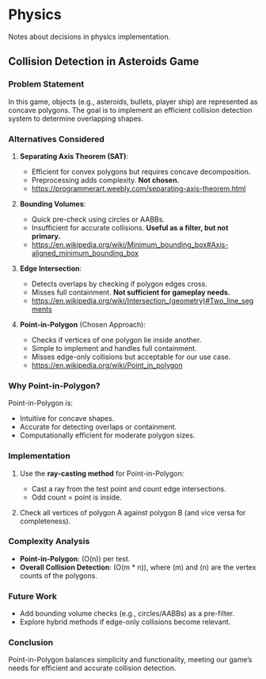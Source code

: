# Physics
Notes about decisions in physics implementation.

## Collision Detection in Asteroids Game

### Problem Statement
In this game, objects (e.g., asteroids, bullets, player ship) are represented as concave polygons. The goal is to implement an efficient collision detection system to determine overlapping shapes.

### Alternatives Considered

1. **Separating Axis Theorem (SAT)**:
   - Efficient for convex polygons but requires concave decomposition.
   - Preprocessing adds complexity. **Not chosen.**
   - https://programmerart.weebly.com/separating-axis-theorem.html

2. **Bounding Volumes**:
   - Quick pre-check using circles or AABBs.
   - Insufficient for accurate collisions. **Useful as a filter, but not primary.**
   - https://en.wikipedia.org/wiki/Minimum_bounding_box#Axis-aligned_minimum_bounding_box

3. **Edge Intersection**:
   - Detects overlaps by checking if polygon edges cross.
   - Misses full containment. **Not sufficient for gameplay needs.**
   - https://en.wikipedia.org/wiki/Intersection_(geometry)#Two_line_segments

4. **Point-in-Polygon** (Chosen Approach):
   - Checks if vertices of one polygon lie inside another.
   - Simple to implement and handles full containment.
   - Misses edge-only collisions but acceptable for our use case.
   - https://en.wikipedia.org/wiki/Point_in_polygon

### Why Point-in-Polygon?
Point-in-Polygon is:
- Intuitive for concave shapes.
- Accurate for detecting overlaps or containment.
- Computationally efficient for moderate polygon sizes.

### Implementation
1. Use the **ray-casting method** for Point-in-Polygon:
   - Cast a ray from the test point and count edge intersections.
   - Odd count = point is inside.

2. Check all vertices of polygon A against polygon B (and vice versa for completeness).

### Complexity Analysis
- **Point-in-Polygon**: \(O(n)\) per test.
- **Overall Collision Detection**: \(O(m * n)\), where \(m\) and \(n\) are the vertex counts of the polygons.

### Future Work
- Add bounding volume checks (e.g., circles/AABBs) as a pre-filter.
- Explore hybrid methods if edge-only collisions become relevant.

### Conclusion
Point-in-Polygon balances simplicity and functionality, meeting our game’s needs for efficient and accurate collision detection.
